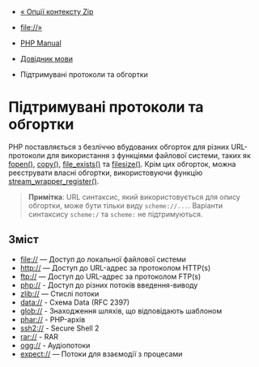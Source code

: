 - [« Опції контексту Zip](context.zip.md)
- [file://»](wrappers.file.md)

- [PHP Manual](index.md)
- [Довідник мови](langref.md)
- Підтримувані протоколи та обгортки

# Підтримувані протоколи та обгортки

PHP поставляється з безліччю вбудованих обгорток для різних
URL-протоколи для використання з функціями файлової системи, таких як
[fopen()](function.fopen.md), [copy()](function.copy.md),
[file_exists()](function.file-exists.md) та
[filesize()](function.filesize.md). Крім цих обгорток,
можна реєструвати власні обгортки, використовуючи функцію
[stream_wrapper_register()](function.stream-wrapper-register.md).

> **Примітка**: URL синтаксис, який використовується для опису обгортки, може
> бути тільки виду `scheme://...`. Варіанти синтаксису `scheme:/` та
> `scheme:` не підтримуються.

## Зміст

- [file://](wrappers.file.md) — Доступ до локальної файлової системи
- [http://](wrappers.http.md) — Доступ до URL-адрес за протоколом
HTTP(s)
- [ftp://](wrappers.ftp.md) — Доступ до URL-адрес за протоколом
FTP(s)
- [php://](wrappers.php.md) - Доступ до різних потоків
введення-виводу
- [zlib://](wrappers.compression.md) — Стислі потоки
- [data://](wrappers.data.md) - Схема Data (RFC 2397)
- [glob://](wrappers.glob.md) - Знаходження шляхів, що відповідають
шаблоном
- [phar://](wrappers.phar.md) - PHP-архів
- [ssh2://](wrappers.ssh2.md) - Secure Shell 2
- [rar://](wrappers.rar.md) - RAR
- [ogg://](wrappers.audio.md) - Аудіопотоки
- [expect://](wrappers.expect.md) — Потоки для взаємодії з
процесами
